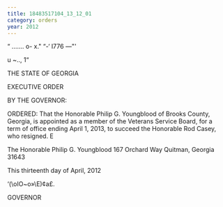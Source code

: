 ```yaml
---
title: 18483517104_13_12_01
category: orders
year: 2012
---
```

  
  

“ ....... o- x."
“-‘ I776 —"'

u ~..,
1“

THE STATE OF GEORGIA

EXECUTIVE ORDER

BY THE GOVERNOR:

ORDERED: That the Honorable Philip G. Youngblood of Brooks County,
Georgia, is appointed as a member of the Veterans Service Board,
for a term of office ending April 1, 2013, to succeed the Honorable
Rod Casey, who resigned. E

The Honorable Philip G. Youngblood
167 Orchard Way
Quitman, Georgia 31643

This thirteenth day of April, 2012

‘(\oIO~o»\E)¢a£.

GOVERNOR

